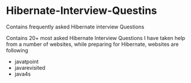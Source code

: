 # Hibernate-Interview-Questins
Contains frequently asked Hibernate interview Questions

Contains 20+ most asked Hibernate Interview Questions
I have taken help from a number of websites, while preparing for Hibernate, websites are following

* javatpoint
* javarevisited
* java4s


